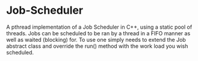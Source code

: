 # Job-Scheduler
A pthread implementation of a Job Scheduler in C++, using a static pool of threads. Jobs can be scheduled to be ran by a thread in a FIFO manner as well as waited (blocking) for. To use one simply needs to extend the Job abstract class and override the run() method with the work load you wish scheduled.

